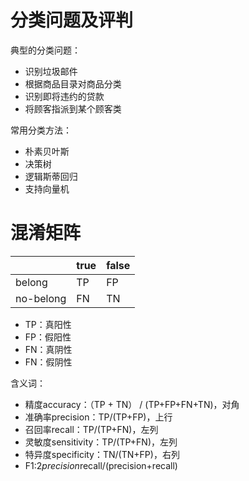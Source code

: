 #  分类问题及评判

典型的分类问题：

- 识别垃圾邮件
- 根据商品目录对商品分类
- 识别即将违约的贷款
- 将顾客指派到某个顾客类

常用分类方法：

* 朴素贝叶斯
* 决策树
* 逻辑斯蒂回归
* 支持向量机

# 混淆矩阵

||true|false
--|--|--
belong|TP|FP
no-belong|FN|TN

- TP：真阳性
- FP：假阳性
- FN：真阴性
- FN：假阴性

含义词：
- 精度accuracy：（TP + TN） / (TP+FP+FN+TN)，对角
- 准确率precision：TP/(TP+FP)，上行
- 召回率recall：TP/(TP+FN)，左列
- 灵敏度sensitivity：TP/(TP+FN)，左列
- 特异度specificity：TN/(TN+FP)，右列
- F1:2*precision*recall/(precision+recall)
